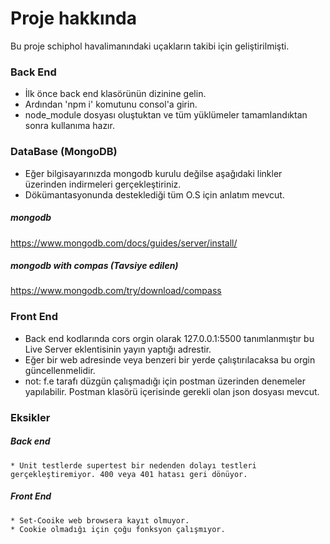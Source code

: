 # Proje hakkında
Bu proje schiphol havalimanındaki uçakların takibi için geliştirilmişti.

### Back End
* İlk önce back end klasörünün dizinine gelin.
* Ardından 'npm i' komutunu consol'a girin.
* node_module dosyası oluştuktan ve tüm yüklümeler tamamlandıktan sonra kullanıma hazır.

### DataBase (MongoDB) ###
* Eğer bilgisayarınızda mongodb kurulu değilse aşağıdaki linkler üzerinden indirmeleri gerçekleştiriniz.
* Dökümantasyonunda desteklediği tüm O.S için anlatım mevcut.
##### mongodb
https://www.mongodb.com/docs/guides/server/install/
##### mongodb with compas (Tavsiye edilen)
https://www.mongodb.com/try/download/compass

### Front End
* Back end kodlarında cors orgin olarak 127.0.0.1:5500 tanımlanmıştır bu Live Server eklentisinin yayın yaptığı adrestir.
* Eğer bir web adresinde veya benzeri bir yerde çalıştırılacaksa bu orgin güncellenmelidir.
* not: f.e tarafı düzgün çalışmadığı için postman üzerinden denemeler yapılabilir. Postman klasörü içerisinde gerekli olan json dosyası mevcut.

### Eksikler
##### Back end
    * Unit testlerde supertest bir nedenden dolayı testleri gerçekleştiremiyor. 400 veya 401 hatası geri dönüyor.

##### Front End
    * Set-Cooike web browsera kayıt olmuyor.
    * Cookie olmadığı için çoğu fonksyon çalışmıyor.
